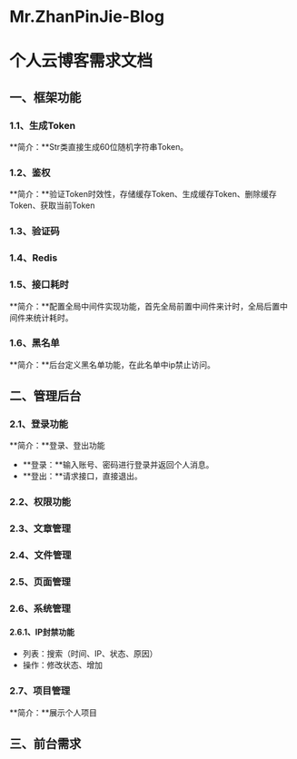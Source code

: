 # Mr.ZhanPinJie-Blog
# 个人云博客需求文档

## 一、框架功能

### 1.1、生成Token

**简介：**Str类直接生成60位随机字符串Token。

### 1.2、鉴权

**简介：**验证Token时效性，存储缓存Token、生成缓存Token、删除缓存Token、获取当前Token

### 1.3、验证码

### 1.4、Redis

### 1.5、接口耗时

**简介：**配置全局中间件实现功能，首先全局前置中间件来计时，全局后置中间件来统计耗时。

### 1.6、黑名单

**简介：**后台定义黑名单功能，在此名单中ip禁止访问。

## 二、管理后台

### 2.1、登录功能

**简介：**登录、登出功能

- **登录：**输入账号、密码进行登录并返回个人消息。
- **登出：**请求接口，直接退出。

### 2.2、权限功能

### 2.3、文章管理

### 2.4、文件管理

### 2.5、页面管理

### 2.6、系统管理

#### 2.6.1、IP封禁功能

- 列表：搜索（时间、IP、状态、原因）
- 操作：修改状态、增加

### 2.7、项目管理

**简介：**展示个人项目     

## 三、前台需求 
